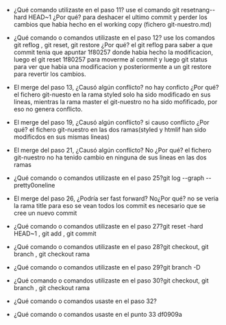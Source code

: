 - ¿Qué comando utilizaste en el paso 11? use el comando git resetnang--hard HEAD~1  ¿Por qué? para deshacer el ultimo commit y perder los cambios que habia hecho en el working copy (fichero  git-nuestro.md)


- ¿Qué comando o comandos utilizaste en el paso 12? use los comandos  git reflog , git reset, git restore ¿Por qué? el  git reflog para saber a que commit tenia que apuntar  1f80257 donde habia hecho la modificacion, luego el git reset 1f80257  para moverme al commit y luego git status para ver que habia una modificacion y posteriormente a un git restore para revertir los cambios.

- El merge del paso 13, ¿Causó algún conflicto? no hay conficto ¿Por qué?  el fichero git-nuesto en la rama styled solo ha sido modificado en sus lineas, mientras la rama master el git-nuestro no ha sido mofificado, por eso no genera conflicto.

- El merge del paso 19, ¿Causó algún conflicto? si causo conflicto ¿Por qué? el fichero git-nuestro en las dos ramas(styled y htmlif han sido modificdos en sus mismas lineas)

- El merge del paso 21, ¿Causó algún conflicto? No ¿Por qué? el fichero git-nuestro no ha tenido cambio en ninguna de sus lineas en las dos ramas
- ¿Qué comando o comandos utilizaste en el paso 25?git log --graph --pretty0oneline
- El merge del paso 26, ¿Podría ser fast forward? No¿Por qué? no se veria la rama title para eso se vean todos los commit es necesario que se cree un nuevo commit
- ¿Qué comando o comandos utilizaste en el paso 27?git reset -hard HEAD~1 , git add , git commit
- ¿Qué comando o comandos utilizaste en el paso 28?git checkout, git branch , git checkout rama
- ¿Qué comando o comandos utilizaste en el paso 29?git branch -D
- ¿Qué comando o comandos utilizaste en el paso 30?git checkout, git branch , git checkout rama
- ¿Qué comando o comandos usaste en el paso 32?
- ¿Qué comando o comandos usaste en el punto 33 df0909a